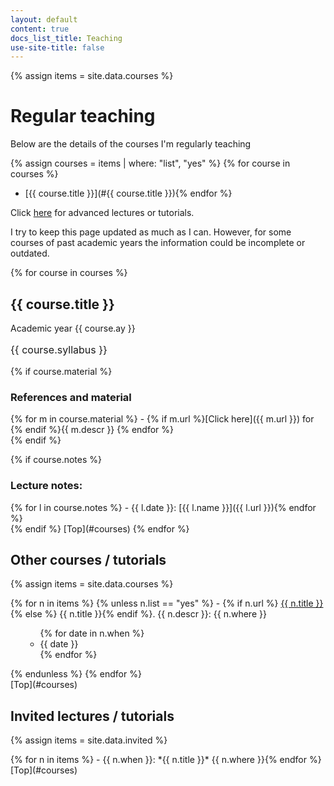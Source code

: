 ```yaml
---
layout: default
content: true
docs_list_title: Teaching
use-site-title: false
---
```


{% assign items = site.data.courses %}

# <a id='courses'></a>Regular teaching
Below are the details of the courses I'm regularly teaching

{% assign courses = items | where: "list", "yes" %}
{% for course in courses %}
- [{{ course.title }}](#{{ course.title }}){% endfor %}

Click [here](#other) for advanced lectures or tutorials.

I try to keep this page updated as much as I can. However, for some courses of past academic years the information could be incomplete or outdated.

{% for course in courses %}
## <a id='{{ course.title }}'></a>{{ course.title }}
Academic year {{ course.ay }}
<p style="font-size:12pt">{{ course.syllabus }}</p>

{% if course.material %}
### References and material
<div markdown="1">
{% for m in course.material %}
- {% if m.url %}[Click here]({{ m.url }}) for {% endif %}{{ m.descr }} {% endfor %}
</div>
{% endif %}

{% if course.notes %}
### Lecture notes:
<div markdown="1">
{% for l in course.notes %}
- {{ l.date }}: [{{ l.name }}]({{ l.url }}){% endfor %}
</div>
{% endif %}
[Top](#courses)
{% endfor %}

## <a id='other'></a>Other courses / tutorials
{% assign items = site.data.courses %}
<div markdown="1">
{% for n in items %}
{%  unless n.list == "yes" %}
- {% if n.url %} <a href="{{ n.url }}">{{ n.title }}</a>{% else %} {{ n.title }}{% endif %}. {{ n.descr }}:  {{ n.where }}<br/>
<ul><ul> {% for date in n.when %} <li>{{ date }}</li> {% endfor %}</ul></ul>
{% endunless %}
 {% endfor %}
</div>
[Top](#courses)

## <a id='invited'></a>Invited lectures / tutorials
{% assign items = site.data.invited %}
<div markdown="1">
{% for n in items %}
- {{ n.when }}: *{{ n.title }}* {{ n.where }}{% endfor %}
</div>
[Top](#courses)
